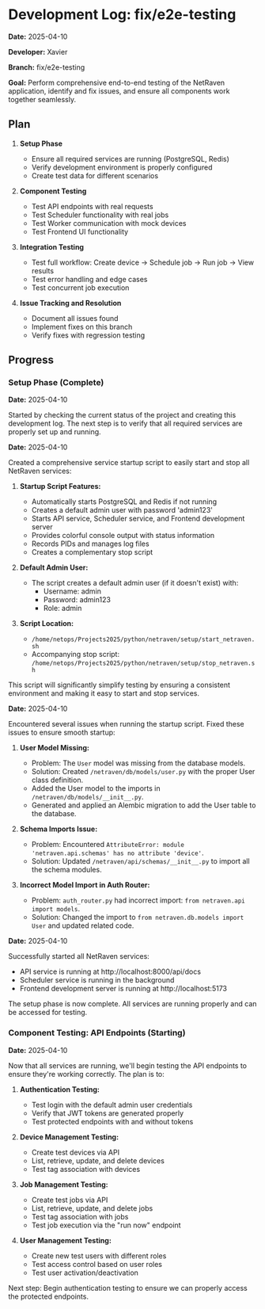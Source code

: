 # Development Log: fix/e2e-testing

**Date:** 2025-04-10

**Developer:** Xavier

**Branch:** fix/e2e-testing

**Goal:** Perform comprehensive end-to-end testing of the NetRaven application, identify and fix issues, and ensure all components work together seamlessly.

## Plan

1. **Setup Phase**
   - Ensure all required services are running (PostgreSQL, Redis)
   - Verify development environment is properly configured
   - Create test data for different scenarios

2. **Component Testing**
   - Test API endpoints with real requests
   - Test Scheduler functionality with real jobs
   - Test Worker communication with mock devices
   - Test Frontend UI functionality

3. **Integration Testing**
   - Test full workflow: Create device → Schedule job → Run job → View results
   - Test error handling and edge cases
   - Test concurrent job execution

4. **Issue Tracking and Resolution**
   - Document all issues found
   - Implement fixes on this branch
   - Verify fixes with regression testing

## Progress

### Setup Phase (Complete)

**Date:** 2025-04-10

Started by checking the current status of the project and creating this development log. The next step is to verify that all required services are properly set up and running.

**Date:** 2025-04-10

Created a comprehensive service startup script to easily start and stop all NetRaven services:

1. **Startup Script Features:**
   - Automatically starts PostgreSQL and Redis if not running
   - Creates a default admin user with password 'admin123'
   - Starts API service, Scheduler service, and Frontend development server
   - Provides colorful console output with status information
   - Records PIDs and manages log files
   - Creates a complementary stop script

2. **Default Admin User:**
   - The script creates a default admin user (if it doesn't exist) with:
     - Username: admin
     - Password: admin123
     - Role: admin

3. **Script Location:**
   - `/home/netops/Projects2025/python/netraven/setup/start_netraven.sh`
   - Accompanying stop script: `/home/netops/Projects2025/python/netraven/setup/stop_netraven.sh`

This script will significantly simplify testing by ensuring a consistent environment and making it easy to start and stop services.

**Date:** 2025-04-10

Encountered several issues when running the startup script. Fixed these issues to ensure smooth startup:

1. **User Model Missing:**
   - Problem: The `User` model was missing from the database models.
   - Solution: Created `/netraven/db/models/user.py` with the proper User class definition.
   - Added the User model to the imports in `/netraven/db/models/__init__.py`.
   - Generated and applied an Alembic migration to add the User table to the database.

2. **Schema Imports Issue:**
   - Problem: Encountered `AttributeError: module 'netraven.api.schemas' has no attribute 'device'`.
   - Solution: Updated `/netraven/api/schemas/__init__.py` to import all the schema modules.

3. **Incorrect Model Import in Auth Router:**
   - Problem: `auth_router.py` had incorrect import: `from netraven.api import models`.
   - Solution: Changed the import to `from netraven.db.models import User` and updated related code.

**Date:** 2025-04-10

Successfully started all NetRaven services:
- API service is running at http://localhost:8000/api/docs
- Scheduler service is running in the background
- Frontend development server is running at http://localhost:5173

The setup phase is now complete. All services are running properly and can be accessed for testing.

### Component Testing: API Endpoints (Starting)

**Date:** 2025-04-10

Now that all services are running, we'll begin testing the API endpoints to ensure they're working correctly. The plan is to:

1. **Authentication Testing:**
   - Test login with the default admin user credentials
   - Verify that JWT tokens are generated properly
   - Test protected endpoints with and without tokens

2. **Device Management Testing:**
   - Create test devices via API
   - List, retrieve, update, and delete devices
   - Test tag association with devices

3. **Job Management Testing:**
   - Create test jobs via API
   - List, retrieve, update, and delete jobs
   - Test tag association with jobs
   - Test job execution via the "run now" endpoint

4. **User Management Testing:**
   - Create new test users with different roles
   - Test access control based on user roles
   - Test user activation/deactivation

Next step: Begin authentication testing to ensure we can properly access the protected endpoints. 